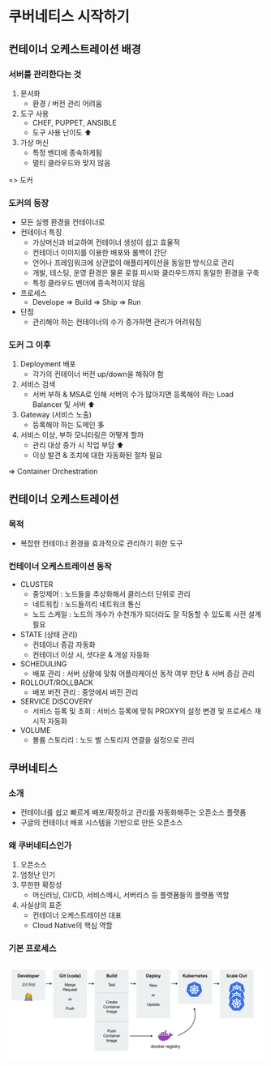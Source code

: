 # 쿠버네티스 시작하기



## 컨테이너 오케스트레이션 배경



### 서버를 관리한다는 것

1. 문서화
   - 환경 / 버전 관리 어려움
2. 도구 사용
   - CHEF, PUPPET, ANSIBLE
   - 도구 사용 난이도 :arrow_up:
3. 가상 머신
   - 특정 벤더에 종속하게됨
   - 멀티 클라우드와 맞지 않음

=> 도커



### 도커의 등장

- 모든 실행 환경을 컨테이너로
- 컨테이너 특징
  - 가상머신과 비교하여 컨테이너 생성이 쉽고 효율적
  - 컨테이너 이미지를 이용한 배포와 롤백이 간단
  - 언어나 프레임워크에 상관없이 애플리케이션을 동일한 방식으로 관리
  - 개발, 테스팅, 운영 환경은 물론 로컬 피시와 클라우드까지 동일한 환경을 구축
  - 특정 클라우드 벤더에 종속적이지 않음
- 프로세스
  - Develope => Build => Ship => Run
- 단점
  - 관리해야 하는 컨테이너의 수가 증가하면 관리가 어려워짐



### 도커 그 이후

1. Deployment 배포
   - 각가의 컨테이너 버전 up/down을 해줘야 함
2. 서비스 검색
   - 서버 부하 & MSA로 인해 서버의 수가 많아지면 등록해야 하는  Load Balancer 및 서버 :arrow_up:
3. Gateway (서비스 노출)
   - 등록해야 하는 도메인 多
4. 서비스 이상, 부하 모니터링은 어떻게 할까
   - 관리 대상 증가 시 작업 부담 :arrow_up:
   - 이상 발견 & 조치에 대한 자동화된 절차 필요

=> Container Orchestration





## 컨테이너 오케스트레이션



### 목적

- 복잡한 컨테이너 환경을 효과적으로 관리하기 위한 도구



### 컨테이너 오케스트레이션 동작

- CLUSTER
  - 중앙제어 : 노드들을 추상화해서 클러스터 단위로 관리
  - 네트워킹 : 노드들끼리 네트워크 통신
  - 노드 스케일 : 노드의 개수가 수천개가 되더라도 잘 작동할 수 있도록 사전 설계 필요
- STATE (상태 관리)
  - 컨테이너 증감 자동화
  - 컨테이너 이상 시, 셧다운 & 개설 자동화
- SCHEDULING
  - 배포 관리 : 서버 상황에 맞춰 어플리케이션 동작 여부 판단 & 서버 증감 관리
- ROLLOUT/ROLLBACK 
  - 배포 버전 관리 : 중앙에서 버전 관리
- SERVICE DISCOVERY
  - 서비스 등록 및 조회 : 서비스 등록에 맞춰 PROXY의 설정 변경 및 프로세스 재시작 자동화
- VOLUME
  - 볼륨 스토리리 : 노드 별 스토리지 연결을 설정으로 관리



## 쿠버네티스



### 소개

- 컨테이너를 쉽고 빠르게 배포/확장하고 관리를 자동화해주는 오픈소스 플랫폼
- 구글의 컨테이너 배포 시스템을 기반으로 만든 오픈소스



### 왜 쿠버네티스인가

1. 오픈소스
2. 엄청난 인기
3. 무한한 확장성
   - 머신러닝, CI/CD, 서비스메시, 서버리스 등 플랫폼들의 플랫폼 역할
4. 사실상의 표준
   - 컨테이너 오케스트레이션 대표
   - Cloud Native의 핵심 역할



### 기본 프로세스

![image-20220506171443829](01.개요.assets/image-20220506171443829.png)